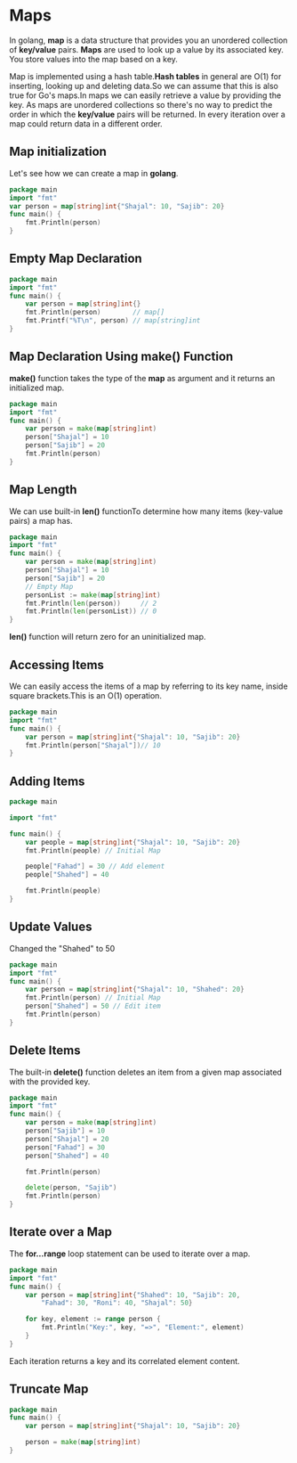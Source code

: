 # Maps

In golang, **map** is a data structure that provides you an unordered collection of **key/value** pairs. **Maps** are used to look up a value by its associated key. You store values into the map based on a key.

Map is implemented using a hash table.**Hash tables** in general are O(1) for inserting, looking up and deleting data.So we can assume that this is also true for Go's maps.In maps we can easily retrieve a value by providing the key. As maps are unordered collections so there's no way to predict the order in which the **key/value** pairs will be returned. In every iteration over a map could return data in a different order.

## Map initialization

Let's see how we can create a map in **golang**.

```go
package main
import "fmt"
var person = map[string]int{"Shajal": 10, "Sajib": 20}
func main() {
    fmt.Println(person)
}
```

## Empty Map Declaration

```go
package main
import "fmt"
func main() {
    var person = map[string]int{}
    fmt.Println(person)        // map[]
    fmt.Printf("%T\n", person) // map[string]int
}
```

## Map Declaration Using make() Function

**make()** function takes the type of the **map** as argument and it returns an initialized map.

```go
package main
import "fmt"
func main() {
    var person = make(map[string]int)
    person["Shajal"] = 10
    person["Sajib"] = 20
    fmt.Println(person)
}
```

## Map Length

We can use built-in **len()** functionTo determine how many items (key-value pairs) a map has.

```go
package main
import "fmt"
func main() {
    var person = make(map[string]int)
    person["Shajal"] = 10
    person["Sajib"] = 20
    // Empty Map
    personList := make(map[string]int)
    fmt.Println(len(person))     // 2
    fmt.Println(len(personList)) // 0
}
```

**len()** function will return zero for an uninitialized map.

## Accessing Items

We can easily access the items of a map by referring to its key name, inside square brackets.This is an 
O(1) operation.

```go
package main
import "fmt"
func main() {
    var person = map[string]int{"Shajal": 10, "Sajib": 20}
    fmt.Println(person["Shajal"])// 10
}
```

## Adding Items

```go
package main

import "fmt"

func main() {
    var people = map[string]int{"Shajal": 10, "Sajib": 20}
    fmt.Println(people) // Initial Map

    people["Fahad"] = 30 // Add element
    people["Shahed"] = 40

    fmt.Println(people)
}
```
## Update Values

Changed the "Shahed" to 50

```go
package main
import "fmt"  
func main() {
    var person = map[string]int{"Shajal": 10, "Shahed": 20}
    fmt.Println(person) // Initial Map
    person["Shahed"] = 50 // Edit item
    fmt.Println(person)
}
```

## Delete Items

The built-in **delete()** function deletes an item from a given map associated with the provided key.

```go
package main
import "fmt" 
func main() {
    var person = make(map[string]int)
    person["Sajib"] = 10
    person["Shajal"] = 20
    person["Fahad"] = 30
    person["Shahed"] = 40

    fmt.Println(person)

    delete(person, "Sajib")
    fmt.Println(person)
}
```

## Iterate over a Map

The **for…range** loop statement can be used to iterate over a map.

```go
package main
import "fmt"
func main() {
    var person = map[string]int{"Shahed": 10, "Sajib": 20,
        "Fahad": 30, "Roni": 40, "Shajal": 50}

    for key, element := range person {
        fmt.Println("Key:", key, "=>", "Element:", element)
    }
}
```

Each iteration returns a key and its correlated element content.

## Truncate Map

```go
package main
func main() {
    var person = map[string]int{"Shajal": 10, "Sajib": 20}

    person = make(map[string]int)
}
```